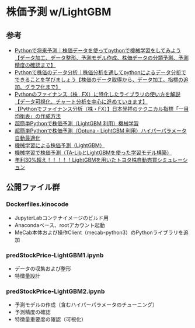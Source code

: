 # 株価予測 w/LightGBM

## 参考
  - [Pythonで将来予測｜株価データを使ってpythonで機械学習をしてみよう【データ加工、データ整形、予測モデル作成、株価データの分類予測、予測精度の確認まで】](https://www.youtube.com/watch?v=asfWaVpCyl8)
  - [Pythonで株価のデータ分析｜株価分析を通してpythonによるデータ分析でできることを学びましょう【株価のデータ取得から、データ加工、指標の追加、グラフ化まで】](https://kino-code.com/python_automation_stock_analysis2/)
  - [Pythonのファイナンス（株 , FX）に特化したライブラリの使い方を解説【データ可視化、チャート分析を中心に進めていきます】](https://kino-code.com/python_finance-01/)
  - [【Pythonでファイナンス分析（株・FX）】日本発祥のテクニカル指標「一目均衡表」の作成方法](https://kino-code.com/python_finance-02/)
  - [超簡単Pythonで株価予測（LightGBM 利用）機械学習](https://note.com/10mohi6/n/n4b1196fea816)
  - [超簡単Pythonで株価予測（Optuna・LightGBM 利用）ハイパーパラメータ自動最適化](https://note.com/10mohi6/n/n46d1bb0267b7)
  - [機械学習による株価予測（LightGBM）](https://book-read-yoshi.hatenablog.com/entry/2021/04/19/AI-machine-learning-stock-prediction-lightgbm)
  - [機械学習で株価予測（TA-LibとLightGBMを使った学習モデル構築）](https://nehori.com/nikki/2020/01/26/post-15231/)
  - [年利30%超え！！！！！LightGBMを用いたトヨタ株自動売買シミュレーション](https://qiita.com/kt38k/items/3c0ee4251475b6407007)

## 公開ファイル群

### Dockerfiles.kinocode
  - JupyterLabコンテナイメージのビルド用
  - Anacondaベース、rootアカウント起動
  - MeCab本体および操作Client（mecab-python3）のPythonライブラリを追加

### predStockPrice-LightGBM1.ipynb
  - データの収集および整形
  - 特徴量設計

### predStockPrice-LightGBM2.ipynb
  - 予測モデルの作成（含むハイパーパラメータのチューニング）
  - 予測精度の確認
  - 特徴量重要度の確認（可視化）
